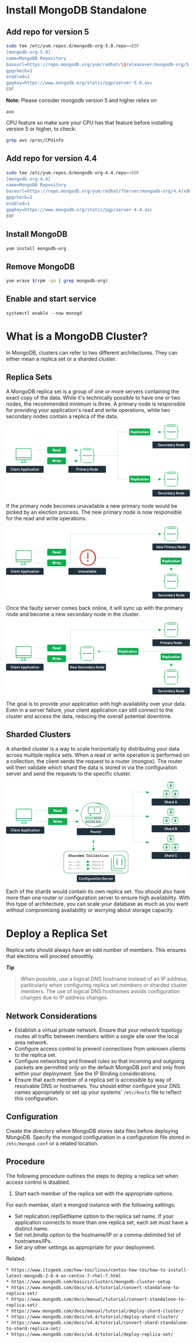 # Install MongoDB Standalone

## Add repo for version 5
```bash
sudo tee /etc/yum.repos.d/mongodb-org-5.0.repo<<EOF
[mongodb-org-5.0]
name=MongoDB Repository
baseurl=https://repo.mongodb.org/yum/redhat/\$releasever/mongodb-org/5.0/x86_64/
gpgcheck=1
enabled=1
gpgkey=https://www.mongodb.org/static/pgp/server-5.0.asc
EOF
```
**Note:** Please consider mongodb version 5 and higher relies on
```
avx
``` 
CPU feature so make sure your CPU has that feature before
installing version 5 or higher, to check:
```bash
grep avx /proc/CPUinfo
```

## Add repo for version 4.4
```bash
sudo tee /etc/yum.repos.d/mongodb-org-4.4.repo<<EOF
[mongodb-org-4.4]
name=MongoDB Repository
baseurl=https://repo.mongodb.org/yum/redhat/7Server/mongodb-org/4.4/x86_64/
gpgcheck=1
enabled=1
gpgkey=https://www.mongodb.org/static/pgp/server-4.4.asc
EOF
```

## Install MongoDB
```bash
yum install mongodb-org
```

## Remove MongoDB
```bash
yum erase $(rpm -qa | grep mongodb-org)
```

## Enable and start service

```bsah
systemctl enable --now monogd
```

# What is a MongoDB Cluster?
In MongoDB, clusters can refer to two different architectures. They can either mean a replica set or a sharded cluster. 

## Replica Sets
A MongoDB replica set is a group of one or more servers containing the
exact copy of the data. While it's technically possible to have one or
two nodes, the recommended minimum is three. A primary node is
responsible for providing your application's read and write operations,
while two secondary nodes contain a replica of the data. 

![replicaset](./assets/replicaset-1.png)

If the primary node becomes unavailable a new primary node would be picked by an
election process. The new primary node is now responsible for the read
and write operations. 

![replicaset](./assets/replicaset-2.png)

Once the faulty server comes back online, it will sync up with the
primary node and become a new secondary node in the cluster.

![replicaset](./assets/replicaset-3.png)

The goal is to provide your application with high availability over your
data. Even in a server failure, your client application can still
connect to the cluster and access the data, reducing the overall
potential downtime.

## Sharded Clusters
A sharded cluster is a way to scale horizontally by distributing your
data across multiple replica sets. When a read or write operation is
performed on a collection, the client sends the request to a router
(mongos). The router will then validate which shard the data is stored
in via the configuration server and send the requests to the specific
cluster.

![shard](assets/shard-1.png)

Each of the shards would contain its own replica set. You should also
have more than one router or configuration server to ensure high
availability. With this type of architecture, you can scale your
database as much as you want without compromising availability or
worrying about storage capacity.

# Deploy a Replica Set

Replica sets should always have an odd number of members. This ensures
that elections will proceed smoothly.

**Tip**
> When possible, use a logical DNS hostname instead of an IP address,
particularly when configuring replica set members or sharded cluster
members. The use of logical DNS hostnames avoids configuration changes
due to IP address changes.

## Network Considerations

* Establish a virtual private network. Ensure that your network topology
	routes all traffic between members within a single site over the local
	area network.
* Configure access control to prevent connections from unknown clients
	to the replica set. 
* Configure networking and firewall rules so that incoming and outgoing
	packets are permitted only on the default MongoDB port and only from
	within your deployment. See the IP Binding considerations.
* Ensure that each member of a replica set is accessible by way of
	resolvable DNS or hostnames. You should either configure your DNS
	names appropriately or set up your systems' ```/etc/hosts``` 
	file to reflect this configuration.

## Configuration

Create the directory where MongoDB stores data files before deploying MongoDB.
Specify the mongod configuration in a configuration file stored in ```/etc/mongod.conf```
 or a related location.

## Procedure
The following procedure outlines the steps to deploy a replica set when access control is disabled.
1. Start each member of the replica set with the appropriate options.

For each member, start a mongod instance with the following settings:

* Set replication.replSetName option to the replica set name. If your application connects to more than one replica set, each set must have a distinct name.
* Set net.bindIp option to the hostname/IP or a comma-delimited list of hostnames/IPs.
* Set any other settings as appropriate for your deployment.


Related:
```
* https://www.itzgeek.com/how-tos/linux/centos-how-tos/how-to-install-latest-mongodb-2-6-4-on-centos-7-rhel-7.html
* https://www.mongodb.com/basics/clusters/mongodb-cluster-setup
* https://www.mongodb.com/docs/v4.4/tutorial/convert-standalone-to-replica-set/
* https://www.mongodb.com/docs/manual/tutorial/convert-standalone-to-replica-set/
* https://www.mongodb.com/docs/manual/tutorial/deploy-shard-cluster/
* https://www.mongodb.com/docs/v4.4/tutorial/deploy-shard-cluster/
* https://www.mongodb.com/docs/v4.4/tutorial/convert-shard-standalone-to-shard-replica-set/
* https://www.mongodb.com/docs/v4.4/tutorial/deploy-replica-set/
```
